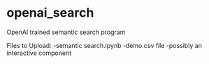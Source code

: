 # openai_search
OpenAI trained semantic search program

Files to Upload:
-semantic search.ipynb
-demo.csv file
-possibly an interactive component
